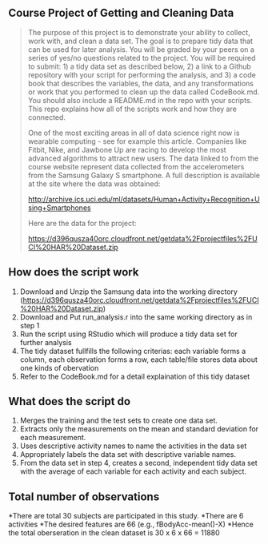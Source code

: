 Course Project of Getting and Cleaning Data
---------------------------
>The purpose of this project is to demonstrate your ability to collect, work with, and clean a data set. The goal is to
>prepare tidy data that can be used for later analysis. You will be graded by your peers on a series of yes/no
>questions related to the project. You will be required to submit: 1) a tidy data set as described below, 2) a link to
>a Github repository with your script for performing the analysis, and 3) a code book that describes the variables, the
>data, and any transformations or work that you performed to clean up the data called CodeBook.md. You should also
>include a README.md in the repo with your scripts. This repo explains how all of the scripts work and how they are
>connected.  
>
>
>One of the most exciting areas in all of data science right now is wearable computing - see for example this article.
>Companies like Fitbit, Nike, and Jawbone Up are racing to develop the most advanced algorithms to attract new users.
>The data linked to from the course website represent data collected from the accelerometers from the Samsung Galaxy S
>smartphone. A full description is available at the site where the data was obtained: 
>
>
>http://archive.ics.uci.edu/ml/datasets/Human+Activity+Recognition+Using+Smartphones 
>
>
>Here are the data for the project: 
>
>https://d396qusza40orc.cloudfront.net/getdata%2Fprojectfiles%2FUCI%20HAR%20Dataset.zip 

How does the script work
---------------------------
1. Download and Unzip the Samsung data into the working directory (https://d396qusza40orc.cloudfront.net/getdata%2Fprojectfiles%2FUCI%20HAR%20Dataset.zip)
2. Download and Put run_analysis.r into the same working directory as in step 1
3. Run the script using RStudio which will produce a tidy data set for further analysis
4. The tidy dataset fullfills the following criterias: each variable forms a column, each observation forms a row, each table/file stores data about one kinds of obervation
5. Refer to the CodeBook.md for a detail explaination of this tidy dataset

What does the script do
---------------------------
1. Merges the training and the test sets to create one data set.
2. Extracts only the measurements on the mean and standard deviation for each measurement. 
3. Uses descriptive activity names to name the activities in the data set
4. Appropriately labels the data set with descriptive variable names. 
5. From the data set in step 4, creates a second, independent tidy data set with the average of each variable for each activity and each subject.


Total number of observations
--------------------------------
*There are total 30 subjects are participated in this study. 
*There are 6 activities
*The desired features are 66 (e.g., fBodyAcc-mean()-X)
*Hence the total oberseration in the clean dataset is 30 x 6 x 66 = 11880
